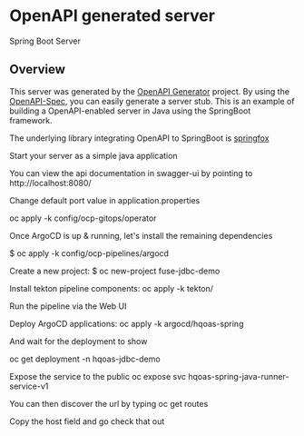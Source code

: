 # OpenAPI generated server

Spring Boot Server 


## Overview  
This server was generated by the [OpenAPI Generator](https://openapi-generator.tech) project.
By using the [OpenAPI-Spec](https://openapis.org), you can easily generate a server stub.
This is an example of building a OpenAPI-enabled server in Java using the SpringBoot framework.

The underlying library integrating OpenAPI to SpringBoot is [springfox](https://github.com/springfox/springfox)

Start your server as a simple java application

You can view the api documentation in swagger-ui by pointing to  
http://localhost:8080/

Change default port value in application.properties

oc apply -k config/ocp-gitops/operator

Once ArgoCD is up & running, let's install the remaining dependencies

$ oc apply -k config/ocp-pipelines/argocd

Create a new project:
$ oc new-project fuse-jdbc-demo

Install tekton pipeline components:
oc apply -k tekton/

Run the pipeline via the Web UI 

Deploy ArgoCD applications:
oc apply -k argocd/hqoas-spring

And wait for the deployment to show

oc get deployment -n hqoas-jdbc-demo

Expose the service to the public 
oc expose svc hqoas-spring-java-runner-service-v1

You can then discover the url by typing
oc get routes

Copy the host field and go check that out
